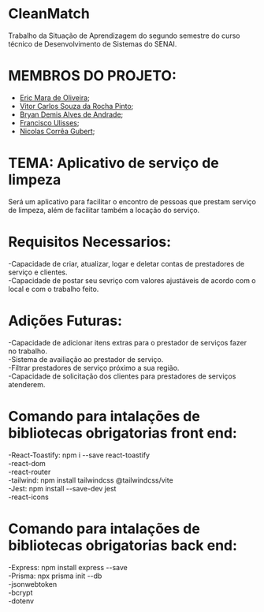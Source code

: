# CleanMatch
Trabalho da Situação de Aprendizagem do segundo semestre do curso técnico de Desenvolvimento de Sistemas do SENAI.

# MEMBROS DO PROJETO:
- [Eric Mara de Oliveira](https://github.com/Eric02222);
- [Vitor Carlos Souza da Rocha Pinto](https://github.com/OracleThe61);
- [Bryan Demis Alves de Andrade](https://github.com/brryan64d);
- [Francisco Ulisses](https://github.com/ulissessantos95);
- [Nicolas Corrêa Gubert](https://github.com/correagubert);
  
# TEMA: Aplicativo de serviço de limpeza
Será um aplicativo para facilitar o encontro de pessoas que prestam serviço de limpeza, além de facilitar também a locação do serviço.

# Requisitos Necessarios:
-Capacidade de criar, atualizar, logar e deletar contas de prestadores de serviço e clientes.  
-Capacidade de postar seu sevriço com valores ajustáveis de acordo com o local e com o trabalho feito.  

# Adições Futuras: 
-Capacidade de adicionar itens extras para o prestador de serviços fazer no trabalho.  
-Sistema de availiação ao prestador de serviço.  
-Filtrar prestadores de serviço próximo a sua região.  
-Capacidade de solicitação dos clientes para prestadores de serviços atenderem.  

# Comando para intalações de bibliotecas obrigatorias front end: 
-React-Toastify: npm i --save react-toastify  
-react-dom  
-react-router  
-tailwind: npm install tailwindcss @tailwindcss/vite  
-Jest: npm install --save-dev jest  
-react-icons

# Comando para intalações de bibliotecas obrigatorias back end: 
-Express: npm install express --save  
-Prisma: npx prisma init --db  
-jsonwebtoken  
-bcrypt  
-dotenv  
